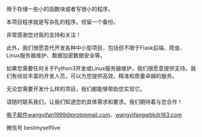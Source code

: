 用于存储一些小的函数块或者写很小的程序。

本项目程序就是写杂乱的程序。但留一个备份。

非常感谢您对我的支持和关注！

此外，我们很愿意代开发各种中小型项目，包括但不限于Flask后端、爬虫、Linux服务器维护、数据加密数据安全等。

如果您需要任何关于Python3开发或Linux服务器维护，我们很愿意提供支持。我们有经验丰富的开发人员，可以为您提供高效、精准和质量卓越的服务。

无论您需要开发什么样的项目，我们都能够帮助您实现它。

请随时联系我们，让我们知道您的具体需求和要求。我们期待着与您合作！

电子邮件wangyifan1999@protonmail.com、wangyifangwbk@163.com

微信号  bestmyselflive
